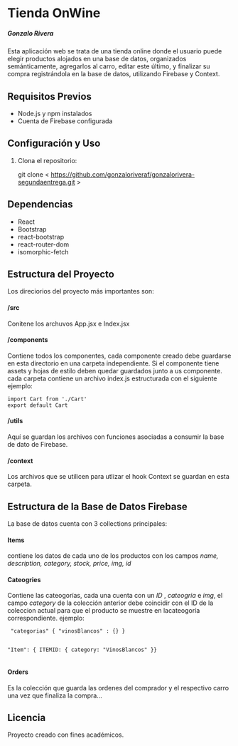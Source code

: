 <!DOCTYPE html>
<html>

<head>
  <meta charset="utf-8">
  <meta name="viewport" content="width=device-width, initial-scale=1.0">
  <title>Welcome file</title>
  <link rel="stylesheet" href="https://stackedit.io/style.css" />
</head>

<body class="stackedit">
  <div class="stackedit__html"><h1 id="tienda-onwine">Tienda OnWine</h1>
<h5 id="gonzalo-rivera">Gonzalo Rivera</h5>
<p>Esta aplicación web se trata de una tienda online donde el usuario puede elegir productos alojados en una base de datos, organizados semánticamente,  agregarlos al carro, editar este último, y finalizar su compra registrándola en la base de datos, utilizando Firebase y Context.</p>
<h2 id="requisitos-previos">Requisitos Previos</h2>
<ul>
<li>Node.js y npm instalados</li>
<li>Cuenta de Firebase configurada</li>
</ul>
<h2 id="configuración-y-uso">Configuración y Uso</h2>
<ol>
<li>
<p>Clona el repositorio:</p>
<p>git clone &lt; <a href="https://github.com/gonzaloriveraf/gonzalorivera-segundaentrega.git">https://github.com/gonzaloriveraf/gonzalorivera-segundaentrega.git</a> &gt;</p>
</li>
</ol>
<h2 id="dependencias">Dependencias</h2>
<ul>
<li>React</li>
<li>Bootstrap</li>
<li>react-bootstrap</li>
<li>react-router-dom</li>
<li>isomorphic-fetch</li>
</ul>
<h2 id="estructura-del-proyecto">Estructura del Proyecto</h2>
<p>Los direciorios del proyecto más importantes son:</p>
<h4 id="src">/src</h4>
<p>Conitene los archuvos App.jsx e Index.jsx</p>
<h4 id="components">/components</h4>
<p>Contiene todos los componentes, cada componente creado debe guardarse en esta directorio en una carpeta independiente. Si el componente tiene assets y hojas de estilo deben quedar guardados junto a us componente.<br>
cada carpeta contiene un archivo index.js estructurada con el siguiente ejemplo:</p>
<pre><code>import Cart from './Cart'
export default Cart
</code></pre>
<h4 id="utils">/utils</h4>
<p>Aquí se guardan los archivos con funciones asociadas a consumir la base de dato de Firebase.</p>
<h4 id="context">/context</h4>
<p>Los archivos que se utilicen para utlizar el hook Context se guardan en esta carpeta.</p>
<h2 id="estructura-de-la-base-de-datos-firebase">Estructura de la Base de Datos Firebase</h2>
<p>La base de datos cuenta con 3 collections principales:</p>
<h4 id="items">Items</h4>
<p>contiene los datos de cada uno de los productos con los campos <em>name, description, category, stock, price, img, id</em></p>
<h4 id="cateogries">Cateogries</h4>
<p>Contiene las cateogorías, cada una cuenta con un <em>ID</em> , <em>cateogria</em> e <em>img</em>, el campo <em>category</em> de la colección anterior debe coincidir con el ID de la coleccion actual para que el producto se muestre en lacateogoría correspondiente. ejemplo:</p>
<pre><code> "categorias" { "vinosBlancos" : {} }
 
 "Item": {  ITEMID: { category: "VinosBlancos" }}
</code></pre>
<h4 id="orders">Orders</h4>
<p>Es la colección que guarda las ordenes del comprador y el respectivo carro una vez que finaliza la compra…</p>
<h2 id="licencia">Licencia</h2>
<p>Proyecto creado con fines académicos.</p>
</div>
</body>

</html>
